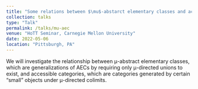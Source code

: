 ```yaml
---
title: "Some relations between $\mu$-abstarct elementary classes and accessible categories"
collection: talks
type: "Talk"
permalink: /talks/mu-aec
venue: "HoTT Seminar, Carnegie Mellon University"
date: 2022-05-06    
location: "Pittsburgh, PA"
---
```


We will investigate the relationship between μ-abstract elementary classes, which are generalizations of AECs by requiring only μ-directed unions to exist, and accessible categories, which are categories generated by certain “small” objects under μ-directed colimits.